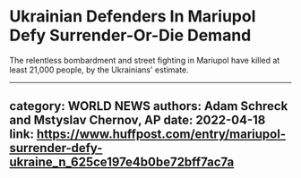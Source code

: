 # Ukrainian Defenders In Mariupol Defy Surrender-Or-Die Demand

The relentless bombardment and street fighting in Mariupol have killed at least 21,000 people, by the Ukrainians' estimate.

---
category: WORLD NEWS
authors: Adam Schreck and Mstyslav Chernov, AP
date: 2022-04-18
link: https://www.huffpost.com/entry/mariupol-surrender-defy-ukraine_n_625ce197e4b0be72bff7ac7a
---
